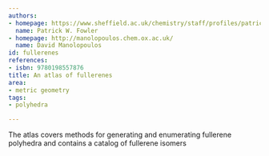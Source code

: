 ```yaml
---
authors:
- homepage: https://www.sheffield.ac.uk/chemistry/staff/profiles/patrick_fowler
  name: Patrick W. Fowler
- homepage: http://manolopoulos.chem.ox.ac.uk/
  name: David Manolopoulos
id: fullerenes
references:
- isbn: 9780198557876
title: An atlas of fullerenes
area:
- metric geometry
tags:
- polyhedra

---
```


The atlas covers methods for generating and enumerating fullerene polyhedra and contains a catalog of fullerene isomers
